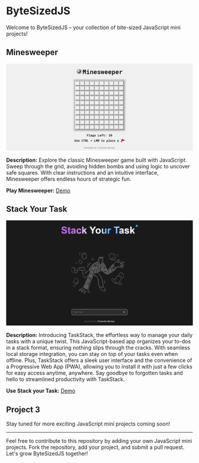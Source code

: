 # ByteSizedJS

Welcome to ByteSizedJS – your collection of bite-sized JavaScript mini projects!

## Minesweeper

![Minesweeper](https://github.com/priyanshuahir000/ByteSizedJS/blob/main/minesweeper/images/screenshot.png)

**Description:**
Explore the classic Minesweeper game built with JavaScript. Sweep through the grid, avoiding hidden bombs and using logic to uncover safe squares. With clear instructions and an intuitive interface, Minesweeper offers endless hours of strategic fun.

**Play Minesweeper:** [Demo](https://bytesizedjs.netlify.app/minesweeper/index.html)

## Stack Your Task

![Stack Your Task](https://github.com/priyanshuahir000/ByteSizedJS/blob/main/stack%20your%20task/Images/screenshot.png)

**Description:**
Introducing TaskStack, the effortless way to manage your daily tasks with a unique twist. This JavaScript-based app organizes your to-dos in a stack format, ensuring nothing slips through the cracks. With seamless local storage integration, you can stay on top of your tasks even when offline. Plus, TaskStack offers a sleek user interface and the convenience of a Progressive Web App (PWA), allowing you to install it with just a few clicks for easy access anytime, anywhere. Say goodbye to forgotten tasks and hello to streamlined productivity with TaskStack.

**Use Stack your Task:** [Demo](https://bytesizedjs.netlify.app/stack%20your%20task/index.html)


## Project 3

Stay tuned for more exciting JavaScript mini projects coming soon!

---

Feel free to contribute to this repository by adding your own JavaScript mini projects. Fork the repository, add your project, and submit a pull request. Let's grow ByteSizedJS together!
